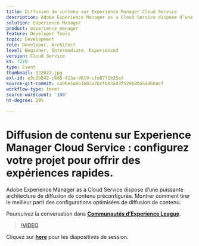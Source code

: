 ```yaml
---
title: Diffusion de contenu sur Experience Manager Cloud Service
description: Adobe Experience Manager as a Cloud Service dispose d’une puissante architecture de diffusion de contenu préconfigurée. Montrer comment tirer le meilleur parti des configurations optimisées de diffusion de contenu. Cette session a été diffusée dans le cadre d’un événement de contenu Adobe Developers Live.
solution: Experience Manager
product: experience manager
feature: Developer Tools
topic: Development
role: Developer, Architect
level: Beginner, Intermediate, Experienced
version: Cloud Service
kt: 7270
type: Event
thumbnail: 332022.jpg
exl-id: e5c3b842-c8d5-413a-9019-cfe87f1b35ef
source-git-commit: ca06e5a8b1602a7bcfb83a43f529680a5a96bacf
workflow-type: tm+mt
source-wordcount: '100'
ht-degree: 29%

---
```


# Diffusion de contenu sur Experience Manager Cloud Service : configurez votre projet pour offrir des expériences rapides.

Adobe Experience Manager as a Cloud Service dispose d’une puissante architecture de diffusion de contenu préconfigurée. Montrer comment tirer le meilleur parti des configurations optimisées de diffusion de contenu.

Poursuivez la conversation dans **[Communautés d’Experience League](http://adobe.ly/36Yd3v6)**.

>[!VIDEO](https://video.tv.adobe.com/v/332022/?quality=12&learn=on&hidetitle=true)

Cliquez sur **[here](/help/adobe-developers-live/assets/content-delivery-on-aemcs.pdf)** pour les diapositives de session.
